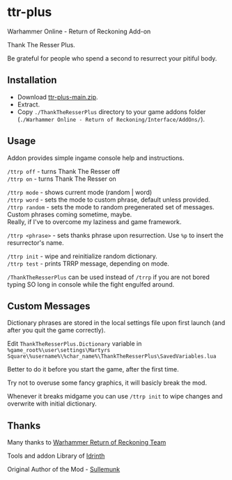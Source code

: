 # ttr-plus

Warhammer Online - Return of Reckoning Add-on 

Thank The Resser Plus.

Be grateful for people who spend a second to resurrect your pitiful body.

## Installation

- Download [ttr-plus-main.zip](https://github.com/VasilyMartynov/ttr-plus/archive/main.zip).
- Extract.
- Copy `./ThankTheResserPlus` directory to your game addons folder (`./Warhammer Online - Return of Reckoning/Interface/AddOns/`).

## Usage

Addon provides simple ingame console help and instructions.

`/ttrp off` - turns Thank The Resser off \
`/ttrp on`  - turns Thank The Resser on

`/ttrp mode`   - shows current mode (random | word) \
`/ttrp word`   - sets the mode to custom phrase, default unless provided. \
`/ttrp random` - sets the mode to random pregenerated set of messages. \
Custom phrases coming sometime, maybe. \
Really, if I've to overcome my laziness and game framework.

`/ttrp <phrase>` - sets thanks phrase upon resurrection. Use `%p` to insert the resurrector's name.

`/ttrp init` - wipe and reinitialize random dictionary. \
`/ttrp test` - prints TRRP message, depending on mode.

`/ThankTheResserPlus` can be used instead of `/trrp` if you are not bored typing SO long in console while the fight engulfed around.

## Custom Messages

Dictionary phrases are stored in the local settings file upon first launch (and after you quit the game correctly).

Edit `ThankTheResserPlus.Dictionary` variable in
`%game_root%\user\settings\Martyrs Square\%username%\%char_name%\ThankTheResserPlus\SavedVariables.lua`

Better to do it before you start the game, after the first time.

Try not to overuse some fancy graphics, it will basicly break the mod.

Whenever it breaks midgame you can use `/ttrp init` to wipe changes and overwrite with initial dictionary.


## Thanks

Many thanks to [Warhammer Return of Reckoning Team ](https://www.returnofreckoning.com/)

Tools and addon Library of [Idrinth](https://tools.idrinth.de/)

Original Author of the Mod - [Sullemunk](https://www.returnofreckoning.com/forum/memberlist.php?mode=viewprofile&u=2352&sid=758cea67751329ca1d59fe277076c17d)
